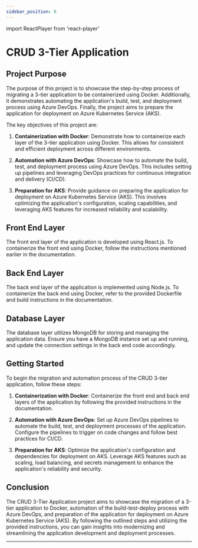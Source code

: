 ```yaml
---
sidebar_position: 0
---
```

import ReactPlayer from 'react-player'

# CRUD 3-Tier Application

## Project Purpose

The purpose of this project is to showcase the step-by-step process of migrating a 3-tier application to be containerized using Docker. Additionally, it demonstrates automating the application's build, test, and deployment process using Azure DevOps. Finally, the project aims to prepare the application for deployment on Azure Kubernetes Service (AKS).

The key objectives of this project are:

1. **Containerization with Docker**: Demonstrate how to containerize each layer of the 3-tier application using Docker. This allows for consistent and efficient deployment across different environments.

2. **Automation with Azure DevOps**: Showcase how to automate the build, test, and deployment process using Azure DevOps. This includes setting up pipelines and leveraging DevOps practices for continuous integration and delivery (CI/CD).

3. **Preparation for AKS**: Provide guidance on preparing the application for deployment on Azure Kubernetes Service (AKS). This involves optimizing the application's configuration, scaling capabilities, and leveraging AKS features for increased reliability and scalability.

## Front End Layer

The front end layer of the application is developed using React.js. To containerize the front end using Docker, follow the instructions mentioned earlier in the documentation.

## Back End Layer

The back end layer of the application is implemented using Node.js. To containerize the back end using Docker, refer to the provided Dockerfile and build instructions in the documentation.

## Database Layer

The database layer utilizes MongoDB for storing and managing the application data. Ensure you have a MongoDB instance set up and running, and update the connection settings in the back end code accordingly.

## Getting Started

To begin the migration and automation process of the CRUD 3-tier application, follow these steps:

1. **Containerization with Docker**: Containerize the front end and back end layers of the application by following the provided instructions in the documentation.

2. **Automation with Azure DevOps**: Set up Azure DevOps pipelines to automate the build, test, and deployment processes of the application. Configure the pipelines to trigger on code changes and follow best practices for CI/CD.

3. **Preparation for AKS**: Optimize the application's configuration and dependencies for deployment on AKS. Leverage AKS features such as scaling, load balancing, and secrets management to enhance the application's reliability and security.

## Conclusion

The CRUD 3-Tier Application project aims to showcase the migration of a 3-tier application to Docker, automation of the build-test-deploy process with Azure DevOps, and preparation of the application for deployment on Azure Kubernetes Service (AKS). By following the outlined steps and utilizing the provided instructions, you can gain insights into modernizing and streamlining the application development and deployment processes.

---






